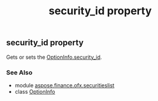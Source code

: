﻿---
title: security_id property
second_title: Aspose.Finance for Python via .NET API References
description: 
type: docs
weight: 70
url: /python-net/aspose.finance.ofx.securitieslist/optioninfo/security_id/
is_root: false
---

## security_id property


Gets or sets the [OptionInfo.security_id](/finance/python-net/aspose.finance.ofx.securitieslist/optioninfo#security_id).

### See Also
* module [aspose.finance.ofx.securitieslist](../../)
* class [OptionInfo](/finance/python-net/aspose.finance.ofx.securitieslist/optioninfo)
